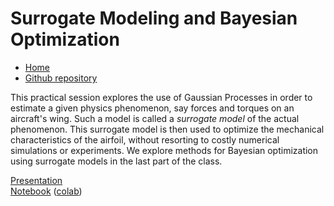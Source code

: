 # Surrogate Modeling and Bayesian Optimization

* [Home](https://supaerodatascience.github.io/machine-learning/)
* [Github repository](https://github.com/SupaeroDataScience/machine-learning/)

This practical session explores the use of Gaussian Processes in order to estimate a given physics phenomenon, say  forces and torques on an aircraft's wing. Such a model is called a *surrogate model* of the actual phenomenon. This surrogate model is then used to optimize the mechanical characteristics of the airfoil, without resorting to costly numerical simulations or experiments. We explore methods for Bayesian optimization using surrogate models in the last part of the class.

[Presentation](https://github.com/SupaeroDataScience/machine-learning/blob/main/7%20-%20Surrogate%20based%20optimization/MOO_SEGOMOE_ISAE_nov2023_eleves.pdf)  
[Notebook](https://github.com/SupaeroDataScience/machine-learning/blob/main/7%20-%20Surrogate%20based%20optimization/GP%20regression.ipynb) ([colab](https://colab.research.google.com/github/SupaeroDataScience/machine-learning/blob/main/7%20-%20Surrogate%20based%20optimization/GP%20regression.ipynb))


